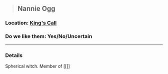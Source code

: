 >## Nannie Ogg

### Location: [King's Call](Notes/Locations/King's%20Call.md#The%20Witch's%20Coven)

### Do we like them: Yes/No/Uncertain

***

### Details

Spherical witch. Member of [[]]